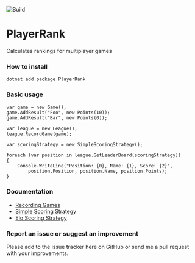 ![Build](https://github.com/TheEadie/PlayerRank/workflows/Build/badge.svg)

# PlayerRank
Calculates rankings for multiplayer games

### How to install

`dotnet add package PlayerRank`

### Basic usage

```
var game = new Game();
game.AddResult("Foo", new Points(10));
game.AddResult("Bar", new Points(0));

var league = new League();
league.RecordGame(game);

var scoringStrategy = new SimpleScoringStrategy();

foreach (var position in league.GetLeaderBoard(scoringStrategy))
{
    Console.WriteLine("Position: {0}, Name: {1}, Score: {2}",
        position.Position, position.Name, position.Points);
}
```

### Documentation

- [Recording Games](docs/RecordingAGame.md)
- [Simple Scoring Strategy](docs/SimpleStrategy.md)
- [Elo Scoring Strategy](docs/EloStrategy.md)

### Report an issue or suggest an improvement

Please add to the issue tracker here on GitHub or send me a pull request with your improvements.
